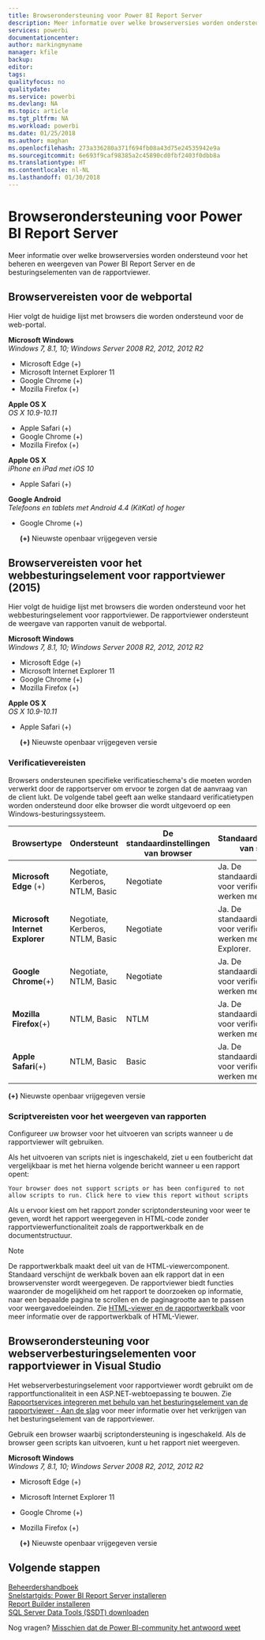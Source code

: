 ```yaml
---
title: Browserondersteuning voor Power BI Report Server
description: Meer informatie over welke browserversies worden ondersteund voor het beheren en weergeven van Power BI Report Server en de besturingselementen van de rapportviewer.
services: powerbi
documentationcenter: 
author: markingmyname
manager: kfile
backup: 
editor: 
tags: 
qualityfocus: no
qualitydate: 
ms.service: powerbi
ms.devlang: NA
ms.topic: article
ms.tgt_pltfrm: NA
ms.workload: powerbi
ms.date: 01/25/2018
ms.author: maghan
ms.openlocfilehash: 273a336280a371f694fb08a43d75e24535942e9a
ms.sourcegitcommit: 6e693f9caf98385a2c45890cd0fbf2403f0dbb8a
ms.translationtype: HT
ms.contentlocale: nl-NL
ms.lasthandoff: 01/30/2018
---
```

# <a name="browser-support-for-power-bi-report-server"></a>Browserondersteuning voor Power BI Report Server
Meer informatie over welke browserversies worden ondersteund voor het beheren en weergeven van Power BI Report Server en de besturingselementen van de rapportviewer.

## <a name="browser-requirements-for-the-web-portal"></a>Browservereisten voor de webportal
Hier volgt de huidige lijst met browsers die worden ondersteund voor de web-portal.

**Microsoft Windows**  
*Windows 7, 8.1, 10; Windows Server 2008 R2, 2012, 2012 R2*

* Microsoft Edge (+)
* Microsoft Internet Explorer 11
* Google Chrome (+)
* Mozilla Firefox (+)

**Apple OS X**  
*OS X 10.9-10.11*

* Apple Safari (+)
* Google Chrome (+)
* Mozilla Firefox (+)

**Apple OS X**  
*iPhone en iPad met iOS 10*

* Apple Safari (+)

**Google Android**  
*Telefoons en tablets met Android 4.4 (KitKat) of hoger*

* Google Chrome (+)
  
  **(+)**  Nieuwste openbaar vrijgegeven versie

## <a name="browser-requirements-for-the-report-viewer-web-control-2015"></a>Browservereisten voor het webbesturingselement voor rapportviewer (2015)
Hier volgt de huidige lijst met browsers die worden ondersteund voor het webbesturingselement voor rapportviewer. De rapportviewer ondersteunt de weergave van rapporten vanuit de webportal.

**Microsoft Windows**  
*Windows 7, 8.1, 10; Windows Server 2008 R2, 2012, 2012 R2*

* Microsoft Edge (+)
* Microsoft Internet Explorer 11
* Google Chrome (+)
* Mozilla Firefox (+)

**Apple OS X**  
*OS X 10.9-10.11*

* Apple Safari (+)
  
  **(+)**  Nieuwste openbaar vrijgegeven versie

### <a name="authentication-requirements"></a>Verificatievereisten
Browsers ondersteunen specifieke verificatieschema's die moeten worden verwerkt door de rapportserver om ervoor te zorgen dat de aanvraag van de client lukt. De volgende tabel geeft aan welke standaard verificatietypen worden ondersteund door elke browser die wordt uitgevoerd op een Windows-besturingssysteem.

| **Browsertype** | **Ondersteunt** | **De standaardinstellingen van browser** | **Standaardinstellingen van server** |
| --- | --- | --- | --- |
| **Microsoft Edge** (+) |Negotiate, Kerberos, NTLM, Basic |Negotiate |Ja. De standaardinstellingen voor verificatie werken met Edge. |
| **Microsoft Internet Explorer** |Negotiate, Kerberos, NTLM, Basic |Negotiate |Ja. De standaardinstellingen voor verificatie werken met Internet Explorer. |
| **Google Chrome**(+) |Negotiate, NTLM, Basic |Negotiate |Ja. De standaardinstellingen voor verificatie werken met Chrome. |
| **Mozilla Firefox**(+) |NTLM, Basic |NTLM |Ja. De standaardinstellingen voor verificatie werken met Firefox. |
| **Apple Safari**(+) |NTLM, Basic |Basic |Ja. De standaardinstellingen voor verificatie werken met Safari. |

 **(+)**  Nieuwste openbaar vrijgegeven versie

### <a name="script-requirements-for-viewing-reports"></a>Scriptvereisten voor het weergeven van rapporten
Configureer uw browser voor het uitvoeren van scripts wanneer u de rapportviewer wilt gebruiken.

Als het uitvoeren van scripts niet is ingeschakeld, ziet u een foutbericht dat vergelijkbaar is met het hierna volgende bericht wanneer u een rapport opent:

```
Your browser does not support scripts or has been configured to not allow scripts to run. Click here to view this report without scripts
```

 Als u ervoor kiest om het rapport zonder scriptondersteuning voor weer te geven, wordt het rapport weergegeven in HTML-code zonder rapportviewerfunctionaliteit zoals de rapportwerkbalk en de documentstructuur.

> [!NOTE]
> De rapportwerkbalk maakt deel uit van de HTML-viewercomponent. Standaard verschijnt de werkbalk boven aan elk rapport dat in een browservenster wordt weergegeven. De rapportviewer biedt functies waaronder de mogelijkheid om het rapport te doorzoeken op informatie, naar een bepaalde pagina te scrollen en de paginagrootte aan te passen voor weergavedoeleinden. Zie [HTML-viewer en de rapportwerkbalk](https://docs.microsoft.com/sql/reporting-services/html-viewer-and-the-report-toolbar) voor meer informatie over de rapportwerkbalk of HTML-Viewer.
> 
> 

## <a name="browser-support-for-report-viewer-web-server-controls-in-visual-studio"></a>Browserondersteuning voor webserverbesturingselementen voor rapportviewer in Visual Studio
Het webserverbesturingselement voor rapportviewer wordt gebruikt om de rapportfunctionaliteit in een ASP.NET-webtoepassing te bouwen. Zie [Rapportservices integreren met behulp van het besturingselement van de rapportviewer - Aan de slag](https://docs.microsoft.com/sql/reporting-services/application-integration/integrating-reporting-services-using-reportviewer-controls-get-started) voor meer informatie over het verkrijgen van het besturingselement van de rapportviewer.

Gebruik een browser waarbij scriptondersteuning is ingeschakeld. Als de browser geen scripts kan uitvoeren, kunt u het rapport niet weergeven.

**Microsoft Windows**  
*Windows 7, 8.1, 10; Windows Server 2008 R2, 2012, 2012 R2*

* Microsoft Edge (+)
* Microsoft Internet Explorer 11
* Google Chrome (+)
* Mozilla Firefox (+)
  
  **(+)**  Nieuwste openbaar vrijgegeven versie

## <a name="next-steps"></a>Volgende stappen
[Beheerdershandboek](admin-handbook-overview.md)  
[Snelstartgids: Power BI Report Server installeren](quickstart-install-report-server.md)  
[Report Builder installeren](https://docs.microsoft.com/sql/reporting-services/install-windows/install-report-builder)  
[SQL Server Data Tools (SSDT) downloaden](http://go.microsoft.com/fwlink/?LinkID=616714)

Nog vragen? [Misschien dat de Power BI-community het antwoord weet](https://community.powerbi.com/)

